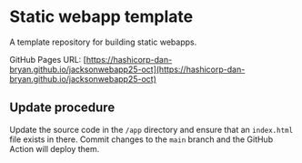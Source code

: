 # Static webapp template

A template repository for building static webapps.

GitHub Pages URL: [https://hashicorp-dan-bryan.github.io/jacksonwebapp25-oct](https://hashicorp-dan-bryan.github.io/jacksonwebapp25-oct)

## Update procedure

Update the source code in the `/app` directory and ensure that an `index.html` file exists in there. Commit changes to the `main` branch and the GitHub Action will deploy them.